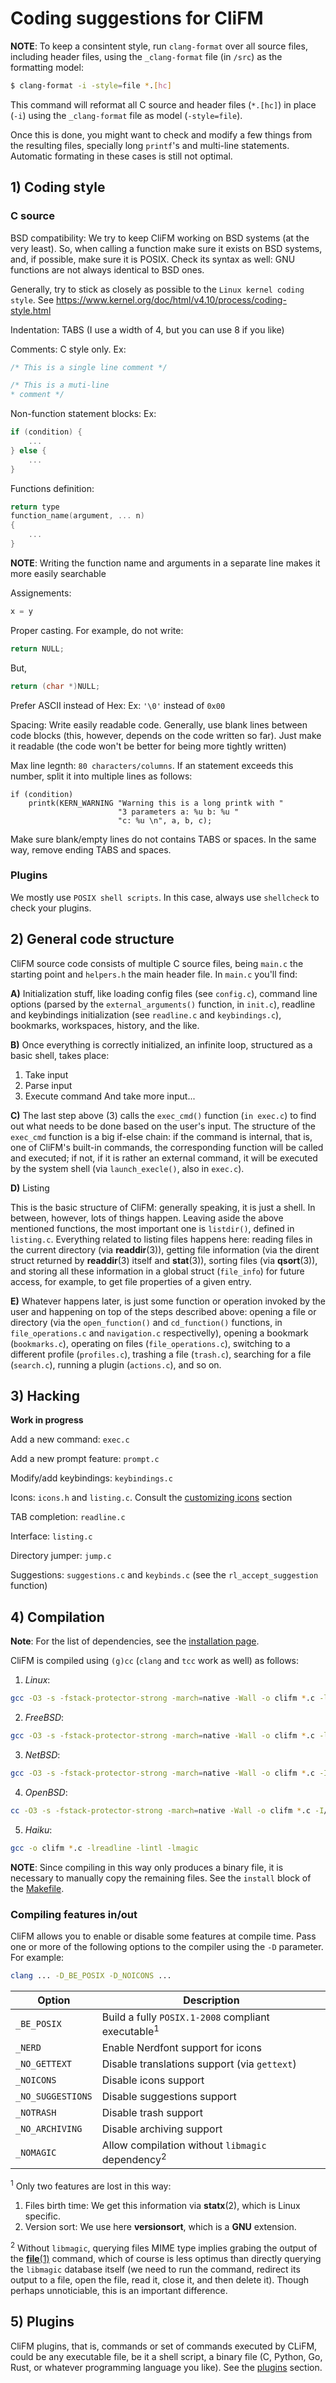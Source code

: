 # Coding suggestions for CliFM

**NOTE**: To keep a consintent style, run `clang-format` over all source files, including header files, using the `_clang-format` file (in `/src`) as the formatting model:

```sh
$ clang-format -i -style=file *.[hc]
```

This command will reformat all C source and header files (`*.[hc]`) in place (`-i`) using the `_clang-format` file as model (`-style=file`).

Once this is done, you might want to check and modify a few things from the resulting files, specially long `printf`'s and multi-line statements. Automatic formating in these cases is still not optimal.

## 1) Coding style

### C source

BSD compatibility: We try to keep CliFM working on BSD systems (at the very least). So, when calling a function make sure it exists on BSD systems, and, if possible, make sure it is POSIX. Check its syntax as well: GNU functions are not always identical to BSD ones.

Generally, try to stick as closely as possible to the `Linux kernel coding style`. See https://www.kernel.org/doc/html/v4.10/process/coding-style.html

Indentation: TABS (I use a width of 4, but you can use 8 if you like)

Comments: C style only. Ex:

```c
/* This is a single line comment */

/* This is a muti-line
* comment */
```

Non-function statement blocks: Ex:
```c
if (condition) {
	...
} else {
	...
}
```

Functions definition:

```c
return type
function_name(argument, ... n)
{
	...
}
```

**NOTE**: Writing the function name and arguments in a separate line makes it more easily searchable

Assignements:

```c
x = y
```

Proper casting. For example, do not write:

```c
return NULL;
```

But,

```c
return (char *)NULL;
```

Prefer ASCII instead of Hex: Ex: `'\0'` instead of `0x00`

Spacing: Write easily readable code. Generally, use blank lines between code blocks (this, however, depends on the code written so far). Just make it readable (the code won't be better for being more tightly written)

Max line legnth: `80 characters/columns`. If an statement exceeds this number, split it into multiple lines as follows:

	if (condition)
		printk(KERN_WARNING "Warning this is a long printk with "
							"3 parameters a: %u b: %u "
							"c: %u \n", a, b, c);

Make sure blank/empty lines do not contains TABS or spaces. In the same way, remove ending TABS and spaces.

### Plugins

We mostly use `POSIX shell scripts`. In this case, always use `shellcheck` to check your plugins.

## 2) General code structure

CliFM source code consists of multiple C source files, being `main.c` the starting point and `helpers.h` the main header file. In `main.c` you'll find:

**A)** Initialization stuff, like loading config files (see `config.c`), command line options (parsed by the `external_arguments()` function, in `init.c`), readline and keybindings initialization (see `readline.c` and `keybindings.c`), bookmarks, workspaces, history, and the like.

**B)** Once everything is correctly initialized, an infinite loop, structured as a basic shell, takes place:
 1) Take input
 2) Parse input
 3) Execute command
 And take more input...

**C)** The last step above (3) calls the `exec_cmd()` function (`in exec.c`) to find out what needs to be done based on the user's input. The structure of the `exec_cmd` function is a big if-else chain: if the command is internal, that is, one of CliFM's built-in commands, the corresponding function will be called and executed; if not, if it is rather an external command, it will be executed by the system shell (via `launch_execle()`, also in `exec.c`).

**D)** Listing

This is the basic structure of CliFM: generally speaking, it is just a shell. In between, however, lots of things happen. Leaving aside the above mentioned functions, the most important one is `listdir()`, defined in `listing.c`. Everything related to listing files happens here: reading files in the current directory (via **readdir**(3)), getting file information (via the dirent struct returned by **readdir**(3) itself and **stat**(3)), sorting files (via **qsort**(3)), and storing all these information in a global struct (`file_info`) for future access, for example, to get file properties of a given entry.

**E)** Whatever happens later, is just some function or operation invoked by the user and happening on top of the steps described above: opening a file or directory (via the `open_function()` and `cd_function()` functions, in `file_operations.c` and `navigation.c` respectivelly), opening a bookmark (`bookmarks.c`), operating on files (`file_operations.c`), switching to a different profile (`profiles.c`), trashing a file (`trash.c`), searching for a file (`search.c`), running a plugin (`actions.c`), and so on.

## 3) Hacking
**Work in progress**

Add a new command: `exec.c`

Add a new prompt feature: `prompt.c`

Modify/add keybindings: `keybindings.c`

Icons: `icons.h` and `listing.c`. Consult the [customizing icons](https://github.com/leo-arch/clifm/wiki/Advanced#customizing-icons) section

TAB completion: `readline.c`

Interface: `listing.c`

Directory jumper: `jump.c`

Suggestions: `suggestions.c` and `keybinds.c` (see the `rl_accept_suggestion` function)

## 4) Compilation

**Note**: For the list of dependencies, see the [installation page](https://github.com/leo-arch/clifm/wiki/Introduction#installation).

CliFM is compiled using `(g)cc` (`clang` and `tcc` work as well) as follows:

1) _Linux_:
```sh
gcc -O3 -s -fstack-protector-strong -march=native -Wall -o clifm *.c -lreadline -lcap -lacl -lmagic
```

2) _FreeBSD_:

```sh
gcc -O3 -s -fstack-protector-strong -march=native -Wall -o clifm *.c -lreadline -lintl -lmagic
```

3) _NetBSD_:

```sh
gcc -O3 -s -fstack-protector-strong -march=native -Wall -o clifm *.c -I/usr/pkg/include -L/usr/pkg/lib -Wl,-R/usr/pkg/lib -lintl -lreadline -lmagic
```

4) _OpenBSD_:

```sh
cc -O3 -s -fstack-protector-strong -march=native -Wall -o clifm *.c -I/usr/local/include -L/usr/local/lib -lereadline -lintl -lmagic
```

5) _Haiku_:

```sh
gcc -o clifm *.c -lreadline -lintl -lmagic
```

**NOTE**: Since compiling in this way only produces a binary file, it is necessary to manually copy the remaining files. See the `install` block of the [Makefile](https://github.com/leo-arch/clifm/blob/master/Makefile).

### Compiling features in/out

CliFM allows you to enable or disable some features at compile time. Pass one or more of the following options to the compiler using the `-D` parameter. For example:
```sh
clang ... -D_BE_POSIX -D_NOICONS ...
```

| Option | Description |
| --- | --- |
| `_BE_POSIX` | Build a fully `POSIX.1-2008` compliant executable<sup>1</sup> |
| `_NERD` | Enable Nerdfont support for icons |
| `_NO_GETTEXT` | Disable translations support (via `gettext`) |
| `_NOICONS` | Disable icons support |
| `_NO_SUGGESTIONS` | Disable suggestions support |
| `_NOTRASH` | Disable trash support |
| `_NO_ARCHIVING` | Disable archiving support |
| `_NOMAGIC` | Allow compilation without `libmagic` dependency<sup>2</sup> |

<sup>1</sup> Only two features are lost in this way:
1) Files birth time: We get this information via **statx**(2), which is Linux specific.
2) Version sort: We use here **versionsort**, which is a **GNU** extension.

<sup>2</sup> Without `libmagic`, querying files MIME type implies grabing the output of the [**file**(1)](https://www.man7.org/linux/man-pages/man1/file.1.html) command, which of course is less optimus than directly querying the `libmagic` database itself (we need to run the command, redirect its output to a file, open the file, read it, close it, and then delete it). Though perhaps unnoticiable, this is an important difference.

## 5) Plugins

CliFM plugins, that is, commands or set of commands executed by CLiFM, could be any executable file, be it a shell script, a binary file (C, Python, Go, Rust, or whatever programming language you like). See the [plugins](https://github.com/leo-arch/clifm/wiki/Advanced#plugins) section.
